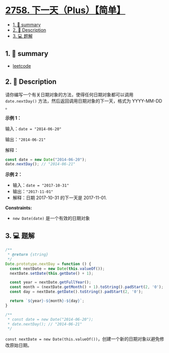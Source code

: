 # [2758. 下一天（Plus）【简单】](https://github.com/Tdahuyou/leetcode/tree/main/2758.%20%E4%B8%8B%E4%B8%80%E5%A4%A9%EF%BC%88Plus%EF%BC%89%E3%80%90%E7%AE%80%E5%8D%95%E3%80%91)

<!-- region:toc -->
- [1. 📝 summary](#1--summary)
- [2. 📝 Description](#2--description)
- [3. 💻 题解](#3--题解)
<!-- endregion:toc -->

## 1. 📝 summary

- [leetcode](https://leetcode.cn/problems/next-day)

## 2. 📝 Description

请你编写一个有关日期对象的方法，使得任何日期对象都可以调用 `date.nextDay()` 方法，然后返回调用日期对象的下一天，格式为 YYYY-MM-DD 。

**示例 1：**

输入：`date = "2014-06-20"`

输出：`"2014-06-21"`

解释：

```js
const date = new Date("2014-06-20");
date.nextDay(); // "2014-06-21"
```

**示例 2：**

- 输入：`date = "2017-10-31"`
- 输出：`"2017-11-01"`
- 解释：日期 2017-10-31 的下一天是 2017-11-01.

**Constraints:**

- `new Date(date)` 是一个有效的日期对象

## 3. 💻 题解

```javascript
/**
 * @return {string}
 */
Date.prototype.nextDay = function () {
  const nextDate = new Date(this.valueOf());
  nextDate.setDate(this.getDate() + 1);

  const year = nextDate.getFullYear();
  const month = (nextDate.getMonth() + 1).toString().padStart(2, '0');
  const day = nextDate.getDate().toString().padStart(2, '0');

  return `${year}-${month}-${day}`;
}

/**
 * const date = new Date("2014-06-20");
 * date.nextDay(); // "2014-06-21"
 */
```

`const nextDate = new Date(this.valueOf())`，创建一个新的日期对象以避免修改原始日期。